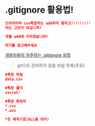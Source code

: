 # .gitignore 활용법!

```json
으아아아악 csv확장자는 add하지 말라고!!!!!!!!!
라는 고민이 되십니까?

개별 add에 지치셨습니까?

하기를 참고해주세요
```

[개발자들의 자주하는 .gitignore 설정](https://www.gitignore.io/)

> git으로 관리하지 않을 파일 목록(주로)

```json
#특정 파일
data.csv

#특정 폴더
secret/

#특정 확장자
*.csv
*.avi

*은 매직기호(ALL을 의미)
```





